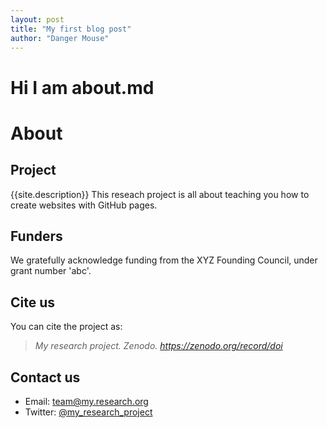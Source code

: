 ```yaml
---
layout: post
title: "My first blog post"
author: "Danger Mouse"
---
```


# Hi I am about.md

# About

## Project
{{site.description}}
This reseach project is all about teaching you how to create websites with GitHub pages.

## Funders
We gratefully acknowledge funding from the XYZ Founding Council, under grant number 'abc'.

## Cite us
You can cite the project as:

> *My research project. Zenodo. https://zenodo.org/record/doi*

## Contact us

- Email: [team@my.research.org](mailto:{{site.email}})
- Twitter: [@my_research_project]({{site.twitter}})
